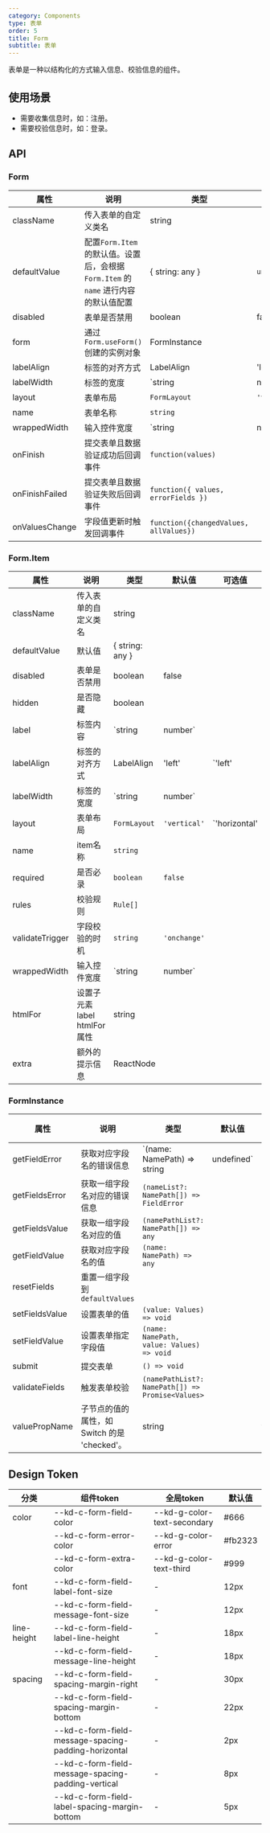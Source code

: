 ```yaml
---
category: Components
type: 表单
order: 5
title: Form
subtitle: 表单
---
```


表单是一种以结构化的方式输入信息、校验信息的组件。

## 使用场景

- 需要收集信息时，如：注册。
- 需要校验信息时，如：登录。

## API

### Form

| 属性 | 说明 | 类型 | 默认值 | 可选值 | 版本 |
| --- | --- | --- | --- | --- | --- |
| className | 传入表单的自定义类名 | string | | | 1.0.0 |
| defaultValue | 配置`Form.Item`的默认值。设置后，会根据 `Form.Item` 的 `name` 进行内容的默认值配置 | { string: any } | `undefined` | | 1.0.0|
| disabled | 表单是否禁用 | boolean | false ||1.0.0 |
| form | 通过`Form.useForm()`创建的实例对象 | FormInstance | | | 1.0.0 |
| labelAlign | 标签的对齐方式 | LabelAlign | 'left' | `'left' | 'right'` | 1.0.0 |
| labelWidth | 标签的宽度 | `string | number` | | | 1.0.0 |
| layout | 表单布局 | `FormLayout` | `'vertical'` | `'horizontal' | 'vertical' | 'inline'` | 1.0.0 |
| name | 表单名称 | `string` | | | 1.0.0 |
| wrappedWidth | 输入控件宽度 | `string | number` | | | 1.0.0 |
| onFinish | 提交表单且数据验证成功后回调事件 | `function(values)` | | | 1.0.0 |
| onFinishFailed | 提交表单且数据验证失败后回调事件 | `function({ values, errorFields })` | | | 1.0.0 |
| onValuesChange | 字段值更新时触发回调事件 | `function({changedValues, allValues})` | | | 1.0.0 |

### Form.Item
| 属性              | 说明 | 类型 | 默认值 | 可选值 | 版本         |
|-----------------| --- | --- | --- | --- |------------|
| className       | 传入表单的自定义类名 | string | | | 1.0.0      |
| defaultValue    | 默认值 | { string: any } | | | 1.0.0      |
| disabled        | 表单是否禁用 | boolean | false ||1.0.0 |
| hidden          | 是否隐藏 | boolean | | | 1.0.0      |
| label           | 标签内容 | `string | number` | |            | 1.0.0 |
| labelAlign      | 标签的对齐方式 | LabelAlign | 'left' | `'left' | 'right'`   | 1.0.0 |
| labelWidth      | 标签的宽度 | `string | number` | |            | 1.0.0 |
| layout          | 表单布局 | `FormLayout` | `'vertical'` | `'horizontal' | 'vertical' | 'inline'` | 1.0.0 |
| name            | item名称 | `string` | | | 1.0.0      |
| required        | 是否必录 | `boolean` | `false` | | 1.0.0      |
| rules           | 校验规则 | `Rule[]` | | | 1.0.0      |
| validateTrigger | 字段校验的时机 | `string` | `'onchange'` | | 1.0.0      |
| wrappedWidth    | 输入控件宽度 | `string | number` | |            | 1.0.0 |
| htmlFor         | 设置子元素 label htmlFor 属性 | string | | | 1.6.7      |
| extra         | 额外的提示信息 | ReactNode | | | 1.7.25      |

### FormInstance
| 属性 | 说明 | 类型 | 默认值 | 可选值 | 版本 |
| --- | --- | --- | --- | --- | --- |
| getFieldError | 获取对应字段名的错误信息 | `(name: NamePath) => string | undefined` | | | 1.0.0 |
| getFieldsError | 获取一组字段名对应的错误信息 | `(nameList?: NamePath[]) => FieldError` | | | 1.0.0 |
| getFieldsValue | 获取一组字段名对应的值 | `(namePathList?: NamePath[]) => any` | | | 1.0.0 |
| getFieldValue | 获取对应字段名的值 | `(name: NamePath) => any` |||1.0.0|
| resetFields | 重置一组字段到 `defaultValues` | | | | 1.0.0 |
| setFieldsValue | 设置表单的值 | `(value: Values) => void` | | | 1.0.0 |
| setFieldValue | 设置表单指定字段值 | `(name: NamePath, value: Values) => void` | | | 1.0.0 |
| submit | 提交表单 | `() => void` | | | 1.0.0 |
| validateFields | 触发表单校验 | `(namePathList?: NamePath[]) => Promise<Values>` | | | 1.0.0 |
| valuePropName | 子节点的值的属性，如 Switch 的是 'checked'。 | string | | `value` | 1.3.0 |

## Design Token

| 分类 | 组件token | 全局token | 默认值 |
| --- | --- | --- | --- |
| color | --kd-c-form-field-color | --kd-g-color-text-secondary | #666 |
|  | --kd-c-form-error-color | --kd-g-color-error | #fb2323 |
|  | --kd-c-form-extra-color | --kd-g-color-text-third | #999 |
| font | --kd-c-form-field-label-font-size | - | 12px |
|  | --kd-c-form-field-message-font-size | - | 12px |
| line-height | --kd-c-form-field-label-line-height | - | 18px |
|  | --kd-c-form-field-message-line-height | - | 18px |
| spacing | --kd-c-form-field-spacing-margin-right | - | 30px |
|  | --kd-c-form-field-spacing-margin-bottom | - | 22px |
|  | --kd-c-form-field-message-spacing-padding-horizontal | - | 2px |
|  | --kd-c-form-field-message-spacing-padding-vertical | - | 8px |
|  | --kd-c-form-field-label-spacing-margin-bottom | - | 5px |
